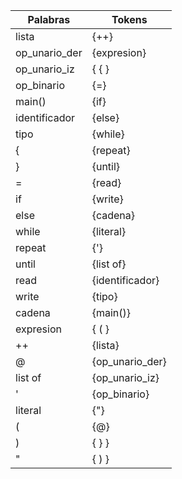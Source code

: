 |  Palabras       |  Tokens          |
| --------------- | ---------------- |
|  lista          | {++}             |
|  op_unario_der  | {expresion}      |
|  op_unario_iz   | { { }            |
|  op_binario     | {=}              |
|  main()         | {if}             |
|  identificador  | {else}           |
|  tipo           | {while}          |
|  {              | {repeat}         |
|  }              | {until}          |
|  =              | {read}           |
|  if             | {write}          |
|  else           | {cadena}         |
|  while          | {literal}        |
|  repeat         | {'}              |
|  until          | {list of}        |
|  read           | {identificador}  |
|  write          | {tipo}           |
|  cadena         | {main()}         |
|  expresion      | { ( }            |
|  ++             | {lista}          |
|  @              | {op_unario_der}  |
|  list of        | {op_unario_iz}   |
|  '              | {op_binario}     |
|  literal        | {"}              |
|  (              | {@}              |
|  )              | { } }            |
|  "              | { ) }            |
